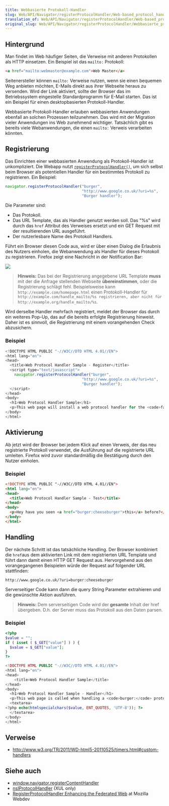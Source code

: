 ```yaml
---
title: Webbasierte Protokoll-Handler
slug: Web/API/Navigator/registerProtocolHandler/Web-based_protocol_handlers
translation_of: Web/API/Navigator/registerProtocolHandler/Web-based_protocol_handlers
original_slug: Web/API/Navigator/registerProtocolHandler/Webbasierte_protokoll-handler
---
```

## Hintergrund

Man findet im Web häufiger Seiten, die Verweise mit anderen Protokollen als HTTP einsetzen. Ein Beispiel ist das `mailto:` Protokoll:

```html
<a href="mailto:webmaster@example.com">Web Master</a>
```

Seitenersteller können `mailto:` Verweise nutzen, wenn sie einen bequemen Weg anbieten möchten, E-Mails direkt aus ihrer Webseite heraus zu versenden. Wird der Link aktiviert, sollte der Browser das im Betriebssystem eingestelle Standardprogramm für E-Mail starten. Das ist ein Beispiel für einen desktopbasierten Protokoll-Handler.

Webbasierte Protokoll-Handler erlauben webbasierten Anwendungen ebenfall an solchen Prozessen teilzunehmen. Das wird mit der Migration vieler Anwendungen ins Web zunehmend wichtiger. Tatsächlich gibt es bereits viele Webanwendungen, die einen `mailto:` Verweis verarbeiten könnten.

## Registrierung

Das Einrichten einer webbasierten Anwendung als Protokoll-Handler ist unkompliziert. Die Webapp nutzt [`registerProtocolHandler()`](/en-US/docs/Web/API/navigator.registerProtocolHandler "DOM/window.navigator.registerProtocolHandler"), um sich selbst beim Browser als potentiellen Handler für ein bestimmtes Protokoll zu registrieren. Ein Beispiel:

```js
navigator.registerProtocolHandler("burger",
                                  "http://www.google.co.uk/?uri=%s",
                                  "Burger handler");
```

Die Parameter sind:

- Das Protokoll.
- Das URL Template, das als Handler genutzt werden soll. Das "%s" wird durch das `href` Attribut des Verweises ersetzt und ein GET Request mit der resultierenden URL ausgeführt.
- Der nutzerlesbare Name des Protokoll Handlers.

Führt ein Browser diesen Code aus, wird er über einen Dialog die Erlaubnis des Nutzers einholen, die Webanwendung als Handler für dieses Protokoll zu registrieren. Firefox zeigt eine Nachricht in der Notification Bar:

![](https://mdn.mozillademos.org/files/9683/protocolregister.png)

> **Hinweis:** Das bei der Registrierung angegebene URL Template **muss** mit der die Anfrage stellenden Webseite **übereinstimmen**, oder die Registrierung schlägt fehl. Beispielsweise kann `http://example.com/homepage.html` einen Protokoll-Handler für `http://example.com/handle_mailto/%s registrieren, aber nicht für` `http://example.org/handle_mailto/%s`.

Wird derselbe Handler mehrfach registriert, meldet der Browser das durch ein weiteres Pop-Up, das auf die bereits erfolgte Registrierung hinweist. Daher ist es sinnvoll, die Registrierung mit einem vorangehenden Check abzusichern.

### Beispiel

```js
<!DOCTYPE HTML PUBLIC "-//W3C//DTD HTML 4.01//EN">
<html lang="en">
<head>
  <title>Web Protocol Handler Sample - Register</title>
  <script type="text/javascript">
    navigator.registerProtocolHandler("burger",
                                  "http://www.google.co.uk/?uri=%s",
                                  "Burger handler");
  </script>
</head>
<body>
  <h1>Web Protocol Handler Sample</h1>
  <p>This web page will install a web protocol handler for the <code>fake:</code> protocol.</p>
</body>
</html>
```

## Aktivierung

Ab jetzt wird der Browser bei jedem Klick auf einen Verweis, der das neu registrierte Protokoll verwendet, die Ausführung auf die registrierte URL umleiten. Firefox wird zuvor standardmäßig die Bestätigung durch den Nutzer einholen.

### Beispiel

```html
<!DOCTYPE HTML PUBLIC "-//W3C//DTD HTML 4.01//EN">
<html lang="en">
<head>
  <title>Web Protocol Handler Sample - Test</title>
</head>
<body>
  <p>Hey have you seen <a href="burger:cheeseburger">this</a> before?</p>
</body>
</html>
```

## Handling

Der nächste Schritt ist das tatsächliche Handling. Der Browser kombiniert die `href`aus dem aktivierten Link mit dem registrierten URL Template und führt dann damit einen HTTP GET Request aus. Hervorgehend aus den vorangegangenen Beispielen würde der Request auf folgender URL stattfinden:

    http://www.google.co.uk/?uri=burger:cheeseburger

Serverseitiger Code kann dann die query String Parameter extrahieren und die gewünschte Aktion ausführen.

> **Hinweis:** Dem serverseitigen Code wird der **gesamte** Inhalt der href übergeben. D.h. der Server muss das Protokoll aus den Daten parsen.

### Beispiel

```php
<?php
$value = "";
if ( isset ( $_GET["value"] ) ) {
  $value = $_GET["value"];
}
?>

<!DOCTYPE HTML PUBLIC "-//W3C//DTD HTML 4.01//EN">
<html lang="en">
<head>
    <title>Web Protocol Handler Sample</title>
</head>
<body>
  <h1>Web Protocol Handler Sample - Handler</h1>
  <p>This web page is called when handling a <code>burger:</code> protocol action. The data sent:</p>
  <textarea>
<?php echo(htmlspecialchars($value, ENT_QUOTES, 'UTF-8')); ?>
  </textarea>
</body>
</html>
```

## Verweise

- <http://www.w3.org/TR/2011/WD-html5-20110525/timers.html#custom-handlers>

## Siehe auch

- [window.navigator.registerContentHandler](/de/docs/DOM/window.navigator.registerContentHandler "DOM/window.navigator.registerContentHandler")
- [nsIProtocolHandler](/de/docs/XPCOM_Interface_Reference/nsIProtocolHandler "nsIProtocolHandler") (XUL only)
- [RegisterProtocolHandler Enhancing the Federated Web](http://blog.mozilla.com/webdev/2010/07/26/registerprotocolhandler-enhancing-the-federated-web/) at Mozilla Webdev
